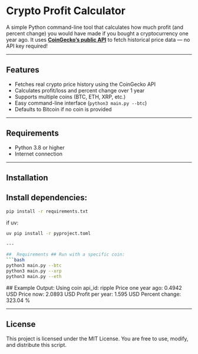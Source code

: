 # Crypto Profit Calculator

A simple Python command-line tool that calculates how much profit
(and percent change) you would have made if you bought a cryptocurrency one year ago.
It uses **[CoinGecko’s public API](https://www.coingecko.com/en/api)**
to fetch historical price data — no API key required!

---

## Features

- Fetches real crypto price history using the CoinGecko API
- Calculates profit/loss and percent change over 1 year
- Supports multiple coins (BTC, ETH, XRP, etc.)
- Easy command-line interface (`python3 main.py --btc`)
- Defaults to Bitcoin if no coin is provided

---

##  Requirements

- Python 3.8 or higher
- Internet connection

---

## Installation
## Install dependencies:

```bash
pip install -r requirements.txt
```

if uv:
```bash
uv pip install -r pyproject.toml

---

##  Requirements ## Run with a specific coin:
```bash
python3 main.py --btc
python3 main.py --xrp
python3 main.py --eth
```

## Example Output:
Using coin api_id: ripple
Price one year ago: 0.4942 USD
Price now: 2.0893 USD
Profit per year: 1.595 USD
Percent change: 323.04 %

---

## License
This project is licensed under the MIT License.
You are free to use, modify, and distribute this script.
